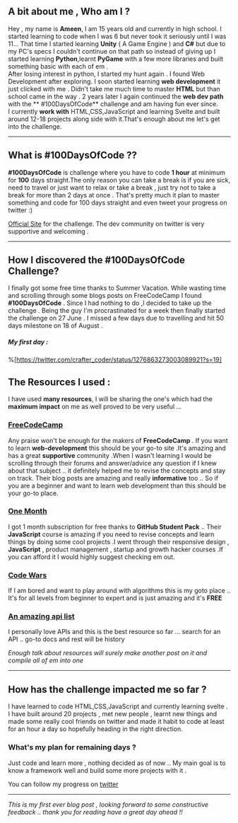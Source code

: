 ## A bit about me , Who am I ?

Hey , my name is **Ameen**, I am 15 years old and currently in high school. I started learning to code when I was 6 but never took it seriously until I was 11... That time I started learning **Unity** ( A Game Engine ) and **C#** but due to my PC's specs I couldn't continue on that path so instead of giving up  I started learning **Python**,learnt **PyGame** with a few more libraries and built something basic with each of em .<br>
After losing interest in python, I started my hunt again .  I found Web Development after exploring. I soon started learning **web development** it just clicked with me . Didn't take me much time to master **HTML** but than school came in the way . 2 years later I again continued the **web dev path** with the ** #100DaysOfCode** challenge and am having fun ever since.<br>
I currently **work with** HTML,CSS,JavaScript and learning Svelte and built around 12-18 projects along side with it.That's enough about me let's get into the challenge.

---

## What is **#100DaysOfCode** ??

**#100DaysOfCode** is challenge where you have to code **1 hour** at minimum for **100** days straight.The only reason you can take a break is if you are sick, need to travel or just want to relax or take a break , just try not to take a break for more than 2 days at once .
That's pretty much it plan  to master something and code for 100 days straight and even tweet your progress on twitter :)

[Official Site](https://www.100daysofcode.com/) for the challenge.
The dev community on twitter is very supportive and welcoming . 

---

## How I discovered the #100DaysOfCode Challenge?

I finally got some free time thanks to Summer Vacation. While wasting time and scrolling  through some blogs posts on FreeCodeCamp I found **#100DaysOfCode** . Since I had nothing to do ,I decided to take up the challenge . Being the guy I'm procrastinated for a week then finally started the challenge on 27 June . I missed a few days due to travelling and hit 50 days milestone on 18 of August .
 
##### My first day : 
%[https://twitter.com/crafter_coder/status/1276863273003089921?s=19]

## The Resources I used :

I have used **many resources**, I will be sharing the one's which had the **maximum impact** on me as well proved to be very useful ...


### [FreeCodeCamp](https://www.freecodecamp.org/learn) 

Any praise won't be enough for the makers of **FreeCodeCamp** . If you want to learn **web-development** this should be your go-to site .It's amazing and has a great **supportive** community .When I wasn't learning I would be scrolling through their forums and answer/advice any question if I knew about that subject .. it definitely helped me to revise the concepts and stay on track. Their blog posts are amazing and really **informative** too .. So if you are a beginner and want to learn web development than this should be your go-to place.

### [One Month](https://onemonth.com/)

I got 1 month subscription for free thanks to **GitHub Student Pack** .. Their **JavaScript** course is amazing if you need to revise concepts and learn things by doing some cool projects .I went through their responsive design , **JavaScript** , product management , startup and growth hacker courses .If you can afford it I would highly suggest checking em out.

### [Code Wars](https://www.codewars.com/)

If I am bored and want to play around with algorithms this is my goto place .. It's for all levels from beginner to expert and is just amazing and it's **FREE**

### [An amazing api list](https://any-api.com/)

I personally love APIs and this is the best resource so far ... search for an API .. go-to docs and rest will be history 

*Enough talk about resources will surely make another post on it and compile all of em into one*

---

## How has the challenge impacted me so far ?

I have learned to code HTML,CSS,JavaScript and currently learning svelte . I have built around 20 projects , met new people , learnt new things and made some really cool friends  on twitter and made it habit to code at least for an hour a day so hopefully heading in the right direction.

### What's my plan for remaining days ?

Just code and learn more , nothing decided as of now .. My main goal is to know a framework well and build some more projects with it .

You can follow my progress on [twitter](https://twitter.com/crafter_coder)

---

*This is my first ever blog post , looking forward to some constructive feedback .. thank you for reading have a great day ahead !!*

